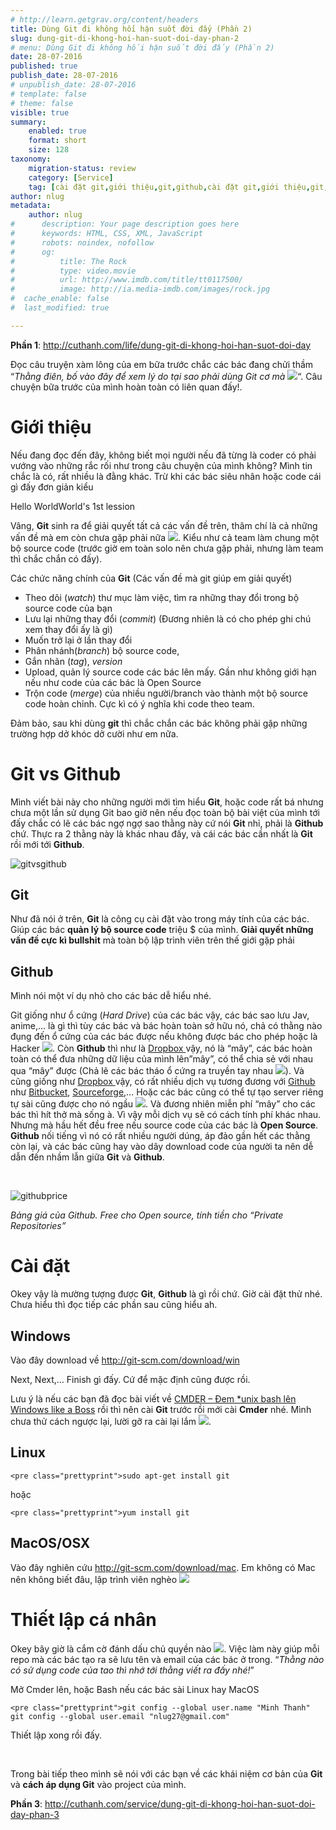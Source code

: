 ```yaml
---
# http://learn.getgrav.org/content/headers
title: Dùng Git đi không hối hận suốt đời đấy (Phần 2)
slug: dung-git-di-khong-hoi-han-suot-doi-day-phan-2
# menu: Dùng Git đi không hối hận suốt đời đấy (Phần 2)
date: 28-07-2016
published: true
publish_date: 28-07-2016
# unpublish_date: 28-07-2016
# template: false
# theme: false
visible: true
summary:
    enabled: true
    format: short
    size: 128
taxonomy:
    migration-status: review
    category: [Service]
    tag: [cài đặt git,giới thiệu,git,github,cài đặt git,giới thiệu,git,github]
author: nlug
metadata:
    author: nlug
#      description: Your page description goes here
#      keywords: HTML, CSS, XML, JavaScript
#      robots: noindex, nofollow
#      og:
#          title: The Rock
#          type: video.movie
#          url: http://www.imdb.com/title/tt0117500/
#          image: http://ia.media-imdb.com/images/rock.jpg
#  cache_enable: false
#  last_modified: true

---
```


**Phần 1**: <http://cuthanh.com/life/dung-git-di-khong-hoi-han-suot-doi-day>

Đọc câu truyện xàm lông của em bữa trước chắc các bác đang chửi thầm “*Thằng điên, bố vào đây để xem lý do tại sao phải dùng Git cơ mà* ![](http://cuthanh.com/wp-content/uploads/lm-easy-emoticons/emoticons-custom/e773a3d2ab3e30301da6f0ecd8153a76.png)“. Câu chuyện bữa trước của mình hoàn toàn có liên quan đấy!.

# Giới thiệu

Nếu đang đọc đến đây, không biết mọi người nếu đã từng là coder có phải vướng vào những rắc rối như trong câu chuyện của mình không? Mình tin chắc là có, rất nhiều là đằng khác. Trừ khi các bác siêu nhân hoặc code cái gì đấy đơn giản kiểu

Hello WorldWorld's 1st lession



Vâng, **Git** sinh ra để giải quyết tất cả các vấn đề trên, thâm chí là cả những vấn đề mà em còn chưa gặp phải nữa ![](http://cuthanh.com/wp-content/uploads/lm-easy-emoticons/emoticons-custom/7a77f3bca77f8126d0cb4608460a3a0d.png). Kiểu như cả team làm chung một bộ source code (trước giờ em toàn solo nên chưa gặp phải, nhưng làm team thì chắc chắn có đấy).

Các chức năng chính của **Git** (Các vấn đề mà git giúp em giải quyết)

- Theo dõi (*watch*) thư mục làm việc, tìm ra những thay đổi trong bộ source code của bạn
- Lưu lại những thay đổi (*commit*) (Đương nhiên là có cho phép ghi chú xem thay đổi ấy là gì)
- Muốn trở lại ở lần thay đổi
- Phân nhánh(*branch*) bộ source code,
- Gắn nhãn (*tag*), *version*
- Upload, quản lý source code các bác lên mấy. Gần như không giới hạn nếu như code của các bác là Open Source
- Trộn code (*merge*) của nhiều người/branch vào thành một bộ source code hoàn chỉnh. Cực kì có ý nghĩa khi code theo team.

Đảm bảo, sau khi dùng **git** thì chắc chắn các bác không phải gặp những trường hợp dở khóc dở cười như em nữa.

# Git vs Github

Mình viết bài này cho những người mới tìm hiểu **Git**, hoặc code rất bá nhưng chưa một lần sử dụng Git bao giờ nên nếu đọc toàn bộ bài việt của mình tới đấy chắc có lẽ các bác ngợ ngợ sao thằng này cứ nói **Git** nhỉ, phải là **Github** chứ. Thực ra 2 thằng này là khác nhau đấy, và cái các bác cần nhất là **Git** rồi mới tới **Github**.

![gitvsgithub](http://cuthanh.com/wp-content/uploads/2016/07/gitvsgithub.png)

## Git

Như đã nói ở trên, **Git** là công cụ cài đặt vào trong máy tính của các bác. Giúp các bác **quản lý bộ source code** triệu $ của mình. **Giải quyết những vấn đề cực kì bullshit** mà toàn bộ lập trình viên trên thế giới gặp phải

## Github

Mình nói một ví dụ nhỏ cho các bác dễ hiểu nhé.

Git giống như ổ cứng (*Hard Drive*) của các bác vậy, các bác sao lưu Jav, anime,… là gì thì tùy các bác và bác hoàn toàn sở hữu nó, chả có thằng nào đụng đến ổ cứng của các bác được nếu không được bác cho phép hoặc là Hacker ![](http://cuthanh.com/wp-content/uploads/lm-easy-emoticons/emoticons-custom/4496791ae48b92a081a170ec56c63f89.png). Còn **Github** thì như là [Dropbox ](https://www.dropbox.com)vậy, nó là “mây”, các bác hoàn toàn có thể đưa những dữ liệu của mình lên”mây”, có thể chia sẻ với nhau qua “mây” được (Chả lẽ các bác tháo ổ cứng ra truyền tay nhau ![](http://cuthanh.com/wp-content/uploads/lm-easy-emoticons/emoticons-custom/d3499e4f2e48782da8f765fb4ad538c2.png)). Và cũng giống như [Dropbox ](https://www.dropbox.com)vậy, có rất nhiều dịch vụ tương đương với [Github ](https://github.com)như [Bitbucket](https://bitbucket.org), [Sourceforge](https://sourceforge.net),… Hoặc các bác cũng có thể tự tạo server riêng tự sài cũng được cho nó ngầu ![](http://cuthanh.com/wp-content/uploads/lm-easy-emoticons/emoticons-custom/ab0f23d06fc786b40bb95a014604743f.png). Và đương nhiên miễn phí “mây” cho các bác thì hít thở mà sống à. Vì vậy mỗi dịch vụ sẽ có cách tính phí khác nhau. Nhưng mà hầu hết đều free nếu source code của các bác là **Open Source**. **Github** nối tiếng vì nó có rất nhiều người dúng, áp đảo gần hết các thằng còn lại, và các bác cũng hay vào dây download code của người ta nên dễ dẫn đến nhầm lẫn giữa **Git** và **Github**.

 

![githubprice](http://cuthanh.com/wp-content/uploads/2016/07/githubprice.png)

*Bảng giá của Github. Free cho Open source, tính tiền cho “Private Repositories”*

# Cài đặt

Okey vậy là mường tượng được **Git**, **Github** là gì rồi chứ. Giờ cài đặt thử nhé. Chưa hiểu thì đọc tiếp các phần sau cũng hiểu ah.

## Windows

Vào đây download về <http://git-scm.com/download/win>

Next, Next,… Finish gì đấy. Cứ để mặc định cũng được rồi.

Lưu ý là nếu các bạn đã đọc bài viết về [CMDER – Đem \*unix bash lên Windows like a Boss](http://cuthanh.com/tools/cmder-dem-unix-bash-len-windows) rồi thì nên cài **Git** trước rồi mới cài **Cmder** nhé. Mình chưa thử cách ngược lại, lười gỡ ra cài lại lắm ![](http://cuthanh.com/wp-content/uploads/lm-easy-emoticons/emoticons-custom/1a5e76df614241c5f0257f9bb3d73b19.png).

## Linux

 
    <pre class="prettyprint">sudo apt-get install git

hoặc

 
    <pre class="prettyprint">yum install git

## MacOS/OSX

Vào đây nghiên cứu <http://git-scm.com/download/mac>. Em không có Mac nên không biết đâu, lập trình viên nghèo ![](http://cuthanh.com/wp-content/uploads/lm-easy-emoticons/emoticons-custom/78903d5af243d9b72ea6bfe3446fcee9.png)

# Thiết lập cá nhân

Okey bây giờ là cắm cờ đánh dấu chủ quyền nào ![](http://cuthanh.com/wp-content/uploads/lm-easy-emoticons/emoticons-custom/ab0f23d06fc786b40bb95a014604743f.png). Việc làm này giúp mỗi repo mà các bác tạo ra sẽ lưu tên và email của các bác ở trong. “*Thằng nào có sử dụng code của tao thì nhớ tới thằng viết ra đấy nhé!*”

Mở Cmder lên, hoặc Bash nếu các bác sài Linux hay MacOS

 
    <pre class="prettyprint">git config --global user.name "Minh Thanh"
    git config --global user.email "nlug27@gmail.com"

Thiết lập xong rồi đấy.

 

Trong bài tiếp theo mình sẽ nói với các bạn về các khái niệm cơ bản của **Git** và **cách áp dụng Git** vào project của mình.

**Phần 3**: <http://cuthanh.com/service/dung-git-di-khong-hoi-han-suot-doi-day-phan-3>